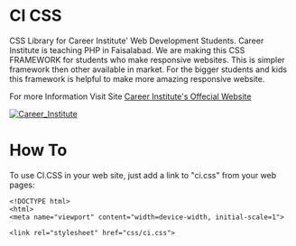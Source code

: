 # CI CSS
CSS Library for Career Institute' Web Development Students. Career Institute is teaching PHP in Faisalabad.
We are making this CSS FRAMEWORK for students who make responsive websites. This is simpler framework then other available in market.
For the bigger students and kids this framework is helpful to make more amazing responsive website.

For more Information Visit Site
[Career Institute's Offecial Website](https://career.edu.pk)


[![Career_Institute](https://2.bp.blogspot.com/--C_FaJl0IBM/WN99fVcHg4I/AAAAAAAACJA/EP4PTt-KU5U5yqEDOjI-KTIsPKcmrM-TgCLcB/s1600/Careerlogo.png)](https://career.edu.pk)

# How To
To use CI.CSS in your web site, just add a link to "ci.css" from your web pages:

```
<!DOCTYPE html>
<html>
<meta name="viewport" content="width=device-width, initial-scale=1">

<link rel="stylesheet" href="css/ci.css">
```
